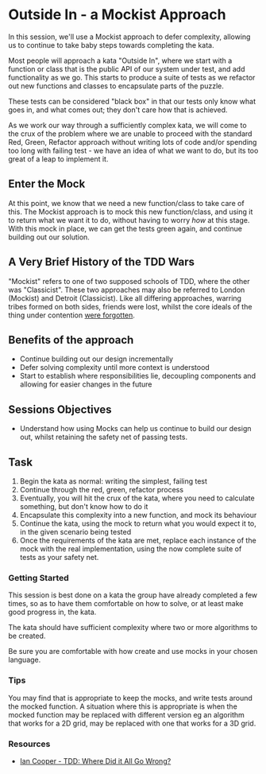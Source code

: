 # Outside In - a Mockist Approach

In this session, we'll use a Mockist approach to defer complexity, allowing us to continue to take baby steps towards completing the kata.

Most people will approach a kata "Outside In", where we start with a function or class that is the public API of our system under test, and add functionality as we go. This starts to produce a suite of tests as we refactor out new functions and classes to encapsulate parts of the puzzle. 

These tests can be considered "black box" in that our tests only know what goes in, and what comes out; they don't care how that is achieved.

As we work our way through a sufficiently complex kata, we will come to the crux of the problem where we are unable to proceed with the standard Red, Green, Refactor approach without writing lots of code and/or spending too long with failing test - we have an idea of what we want to do, but its too great of a leap to implement it.

## Enter the Mock

At this point, we know that we need a new function/class to take care of this. The Mockist approach is to mock this new function/class, and using it to return what we want it to do, without having to worry _how_ at this stage. With this mock in place, we can get the tests green again, and continue building out our solution.

## A Very Brief History of the TDD Wars

"Mockist" refers to one of two supposed schools of TDD, where the other was "Classicist". These two approaches may also be referred to London (Mockist) and Detroit (Classicist). Like all differing approaches, warring tribes formed on both sides, friends were lost, whilst the core ideals of the thing under contention [were forgotten](https://vimeo.com/68375232).

## Benefits of the approach

* Continue building out our design incrementally
* Defer solving complexity until more context is understood
* Start to establish where responsibilities lie, decoupling components and allowing for easier changes in the future

## Sessions Objectives

* Understand how using Mocks can help us continue to build our design out, whilst retaining the safety net of passing tests.

## Task

1. Begin the kata as normal: writing the simplest, failing test
2. Continue through the red, green, refactor process
3. Eventually, you will hit the crux of the kata, where you need to calculate something, but don't know how to do it
4. Encapsulate this complexity into a new function, and mock its behaviour
5. Continue the kata, using the mock to return what you would expect it to, in the given scenario being tested
6. Once the requirements of the kata are met, replace each instance of the mock with the real implementation, using the now complete suite of tests as your safety net.

### Getting Started

This session is best done on a kata the group have already completed a few times, so as to have them comfortable on how to solve, or at least make good progress in, the kata.

The kata should have sufficient complexity where two or more algorithms to be created.

Be sure you are comfortable with how create and use mocks in your chosen language. 

### Tips

You may find that is appropriate to keep the mocks, and write tests around the mocked function. A situation where this is appropriate is when the mocked function may be replaced with different version eg an algorithm that works for a 2D grid, may be replaced with one that works for a 3D grid.

### Resources

* [Ian Cooper - TDD: Where Did it All Go Wrong?](https://vimeo.com/68375232)
